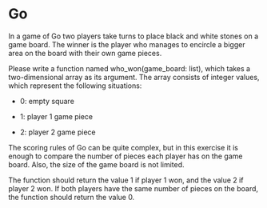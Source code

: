 
# Go

In a game of Go two players take turns to place black and white stones on a game board. The winner is the player who manages to encircle a bigger area on the board with their own game pieces.

Please write a function named who_won(game_board: list), which takes a two-dimensional array as its argument. The array consists of integer values, which represent the following situations:

 - 0: empty square

 - 1: player 1 game piece

 - 2: player 2 game piece

The scoring rules of Go can be quite complex, but in this exercise it is enough to compare the number of pieces each player has on the game board. Also, the size of the game board is not limited.

The function should return the value 1 if player 1 won, and the value 2 if player 2 won. If both players have the same number of pieces on the board, the function should return the value 0.
